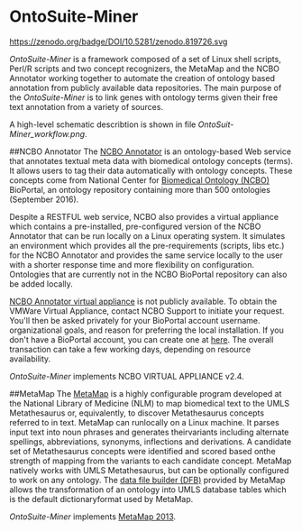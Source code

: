 # OntoSuite-Miner

https://zenodo.org/badge/DOI/10.5281/zenodo.819726.svg

*OntoSuite-Miner* is a framework composed of a set of Linux shell scripts, Perl/R scripts and two concept recognizers, the MetaMap and the NCBO Annotator working together to automate the creation of ontology based annotation from publicly available data repositories. The main purpose of the *OntoSuite-Miner* is to link genes with ontology terms given their free text annotation from a variety of sources. 

A high-level schematic describtion is shown in file *OntoSuit-Miner_workflow.png*. 


##NCBO Annotator
The [NCBO Annotator](https://bioportal.bioontology.org/annotator) is an ontology-based Web service that annotates textual meta data with biomedical ontology concepts (terms). It allows users to tag their data automatically with ontology concepts. These concepts come from National Center for [Biomedical Ontology (NCBO)](https://bioportal.bioontology.org/ontologies) BioPortal, an ontology repository containing more than 500 ontologies (September 2016). 

Despite a RESTFUL web service, NCBO also provides a virtual appliance which contains a pre-installed, pre-configured version of the NCBO Annotator that can be run locally on a Linux operating system. It simulates an environment which provides all the pre-requirements (scripts, libs etc.) for the NCBO Annotator and provides the same service locally to the user with a shorter response time and more flexibility on configuration. Ontologies that are currently not in the NCBO BioPortal repository can also be added locally.

[NCBO Annotator virtual appliance](https://www.bioontology.org/wiki/index.php/Category:NCBO_Virtual_Appliance) is not publicly available. To obtain the VMWare Virtual Appliance, contact NCBO Support to initiate your request. You'll then be asked privately for your BioPortal account username. organizational goals, and reason for preferring the local installation. If you don't have a BioPortal account, you can create one at [here](http://bit.ly/bioportal-account). The overall transaction can take a few working days, depending on resource availability.


*OntoSuite-Miner* implements NCBO VIRTUAL APPLIANCE v2.4.

##MetaMap
The [MetaMap](https://metamap.nlm.nih.gov/) is a highly configurable program developed at the National Library of Medicine (NLM) to map biomedical text to the UMLS Metathesaurus or, equivalently, to discover Metathesaurus concepts referred to in text. MetaMap can runlocally on a Linux machine. It parses input text into noun phrases and generates theirvariants including alternate spellings, abbreviations, synonyms, inflections and derivations. A candidate set of Metathesaurus concepts were identified and scored based onthe strength of mapping from the variants to each candidate concept. MetaMap natively works with UMLS Metathesaurus, but can be optionally configured to work on any ontology. The [data file builder (DFB)](https://metamap.nlm.nih.gov/DataFileBuilder.shtml) provided by MetaMap allows the transformation of an ontology into UMLS database tables which is the default dictionaryformat used by MetaMap.


*OntoSuite-Miner* implements [MetaMap 2013](https://metamap.nlm.nih.gov/Docs/Metamap13_Usage.shtml).

